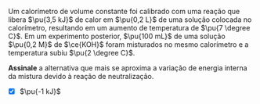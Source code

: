 Um calorímetro de volume constante foi calibrado com uma reação que libera $\pu{3,5 kJ}$ de calor em $\pu{0,2 L}$ de uma solução colocada no calorímetro, resultando em um aumento de temperatura de $\pu{7 \degree C}$. Em um experimento posterior, $\pu{100 mL}$ de uma solução $\pu{0,2 M}$ de $\ce{KOH}$ foram misturados no mesmo calorímetro e a temperatura subiu $\pu{2 \degree C}$.

**Assinale** a alternativa que mais se aproxima a variação de energia interna da mistura devido à reação de neutralização.

- [x] $\pu{-1 kJ}$